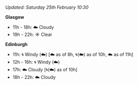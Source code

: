 *Updated: Saturday 25th February 10:30*

**Glasgow**

* 11h - 18h: :cloud: Cloudy
* 19h - 22h: :sunny: Clear

**Edinburgh**

* 11h: :cyclone: Windy (:cloud:) [:cloud: as of 8h, :cyclone:(:cloud:) as of 10h, :cloud: as of 11h]
* 12h - 16h: :cyclone: Windy (:cloud:)
* 17h: :cloud: Cloudy [:cyclone:(:cloud:) as of 10h]
* 18h - 22h: :cloud: Cloudy

